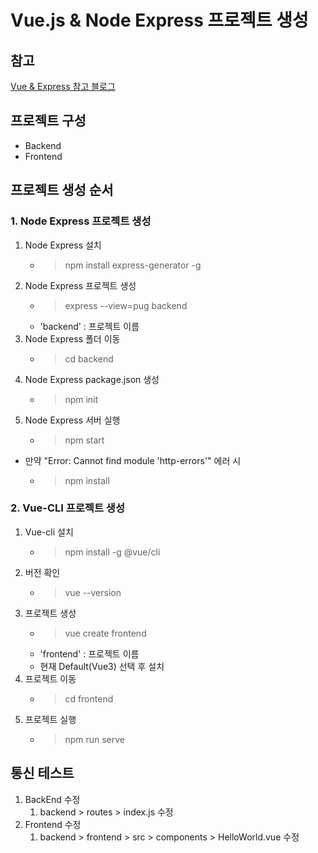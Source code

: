 # Vue.js & Node Express 프로젝트 생성

## 참고

[Vue & Express 참고 블로그](https://velog.io/@choco_sister/Vue-3-Vue-CLI-Vuex-VueRouter-Axios-JWT-%EB%A1%9C%EA%B7%B8%EC%9D%B8%ED%9A%8C%EC%9B%90%EA%B0%80%EC%9E%85-%EA%B8%B0%EB%8A%A5-%EA%B5%AC%ED%98%84-1-BackendAPI%EC%84%9C%EB%B2%84-%EC%83%9D%EC%84%B1 "choco_sister")

## 프로젝트 구성

* Backend
* Frontend

## 프로젝트 생성 순서

### 1. Node Express 프로젝트 생성

1. Node Express 설치
    * > npm install express-generator -g
2. Node Express 프로젝트 생성
    * > express --view=pug backend
    * 'backend' : 프로젝트 이름
3. Node Express 폴더 이동
    * > cd backend
4. Node Express package.json 생성
    * > npm init
5. Node Express 서버 실행
    * > npm start
* 만약 "Error: Cannot find module 'http-errors'" 에러 시
    * > npm install

### 2. Vue-CLI 프로젝트 생성

1. Vue-cli 설치
    * > npm install -g @vue/cli
2. 버전 확인
    * > vue --version
3. 프로젝트 생성
    * > vue create frontend
    * 'frontend' : 프로젝트 이름
    * 현재 Default(Vue3) 선택 후 설치
4. 프로젝트 이동
    * > cd frontend
5. 프로젝트 실행
    * > npm run serve

## 통신 테스트

1. BackEnd 수정
    1. backend > routes > index.js 수정
2. Frontend 수정
    1. backend > frontend > src > components > HelloWorld.vue 수정